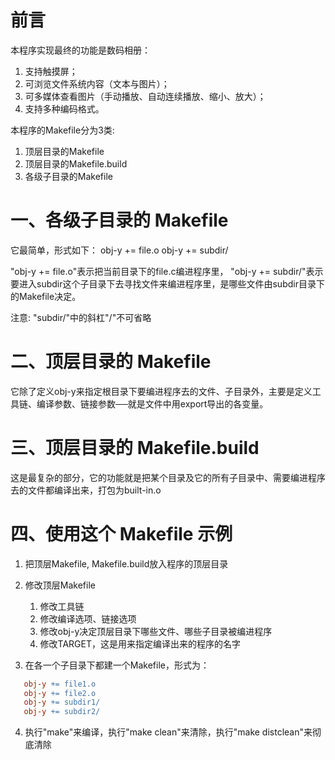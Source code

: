 # 前言
本程序实现最终的功能是数码相册：
1. 支持触摸屏；
2. 可浏览文件系统内容（文本与图片）；
3. 可多媒体查看图片（手动播放、自动连续播放、缩小、放大）；
4. 支持多种编码格式。

本程序的Makefile分为3类:
1. 顶层目录的Makefile
2. 顶层目录的Makefile.build
3. 各级子目录的Makefile

# 一、各级子目录的 Makefile
   它最简单，形式如下：
obj-y += file.o
obj-y += subdir/
   
   "obj-y += file.o"表示把当前目录下的file.c编进程序里，
   "obj-y += subdir/"表示要进入subdir这个子目录下去寻找文件来编进程序里，是哪些文件由subdir目录下的Makefile决定。

注意: "subdir/"中的斜杠"/"不可省略

# 二、顶层目录的 Makefile
   它除了定义obj-y来指定根目录下要编进程序去的文件、子目录外，主要是定义工具链、编译参数、链接参数──就是文件中用export导出的各变量。

# 三、顶层目录的 Makefile.build
   这是最复杂的部分，它的功能就是把某个目录及它的所有子目录中、需要编进程序去的文件都编译出来，打包为built-in.o

# 四、使用这个 Makefile 示例
1. 把顶层Makefile, Makefile.build放入程序的顶层目录
2. 修改顶层Makefile
   1. 修改工具链
   2. 修改编译选项、链接选项
   3. 修改obj-y决定顶层目录下哪些文件、哪些子目录被编进程序
   4. 修改TARGET，这是用来指定编译出来的程序的名字

3. 在各一个子目录下都建一个Makefile，形式为：
``` makefile
   obj-y += file1.o
   obj-y += file2.o
   obj-y += subdir1/
   obj-y += subdir2/
```

4. 执行"make"来编译，执行"make clean"来清除，执行"make distclean"来彻底清除
   
